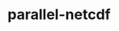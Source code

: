 ---
title: "parallel-netcdf"
layout: cache
categories: [package, develop-2025-02-02]
meta: {"versions": ["1.14.0"], "compilers": ["gcc@=11.1.0", "gcc@=11.4.0", "gcc@=12.4.0", "gcc@=7.3.1", "oneapi@=2024.1.0", "oneapi@=2024.2.1"], "oss": ["amzn2", "ubuntu20.04", "ubuntu22.04"], "platforms": ["linux"], "targets": ["aarch64", "neoverse_v1", "neoverse_v2", "x86_64_v3", "x86_64_v4"], "stacks": ["aws-isc", "aws-isc-aarch64", "aws-pcluster-neoverse_v1", "aws-pcluster-x86_64_v4", "data-vis-sdk", "e4s", "e4s-neoverse-v2", "e4s-oneapi", "root"], "num_specs": 12, "num_specs_by_stack": {"aws-isc-aarch64": 1, "root": 12, "aws-pcluster-neoverse_v1": 1, "aws-isc": 1, "aws-pcluster-x86_64_v4": 2, "data-vis-sdk": 1, "e4s-neoverse-v2": 1, "e4s": 3, "e4s-oneapi": 2}}
spec_details: [{"hash": "rf3fym2qbw2hyiy4iwbpnfllxp3tpugj", "compiler": "gcc@=7.3.1", "versions": ["1.14.0"], "os": "amzn2", "platform": "linux", "target": "aarch64", "variants": ["build_system=autotools", "~burstbuffer", "+cxx", "~examples", "+fortran", "+pic", "+shared"], "stacks": ["aws-isc-aarch64", "root"], "size": "-", "tarball": "https://binaries.spack.io/develop-2025-02-02/build_cache/linux-amzn2-aarch64/gcc-7.3.1/parallel-netcdf-1.14.0/linux-amzn2-aarch64-gcc-7.3.1-parallel-netcdf-1.14.0-rf3fym2qbw2hyiy4iwbpnfllxp3tpugj.spack"}, {"hash": "vfkfpocrfr5nitxffdvtsjdnofexxzgs", "compiler": "gcc@=12.4.0", "versions": ["1.14.0"], "os": "amzn2", "platform": "linux", "target": "neoverse_v1", "variants": ["build_system=autotools", "~burstbuffer", "+cxx", "~examples", "+fortran", "+pic", "+shared"], "stacks": ["aws-pcluster-neoverse_v1", "root"], "size": "-", "tarball": "https://binaries.spack.io/develop-2025-02-02/build_cache/linux-amzn2-neoverse_v1/gcc-12.4.0/parallel-netcdf-1.14.0/linux-amzn2-neoverse_v1-gcc-12.4.0-parallel-netcdf-1.14.0-vfkfpocrfr5nitxffdvtsjdnofexxzgs.spack"}, {"hash": "gmrzvf5fgdeerhenqbkqdkbvgdtjxiqd", "compiler": "gcc@=7.3.1", "versions": ["1.14.0"], "os": "amzn2", "platform": "linux", "target": "x86_64_v3", "variants": ["build_system=autotools", "~burstbuffer", "+cxx", "~examples", "+fortran", "+pic", "+shared"], "stacks": ["aws-isc", "root"], "size": "-", "tarball": "https://binaries.spack.io/develop-2025-02-02/build_cache/linux-amzn2-x86_64_v3/gcc-7.3.1/parallel-netcdf-1.14.0/linux-amzn2-x86_64_v3-gcc-7.3.1-parallel-netcdf-1.14.0-gmrzvf5fgdeerhenqbkqdkbvgdtjxiqd.spack"}, {"hash": "4whzgvxmtzitbdzcejzm4j467nvmud2b", "compiler": "oneapi@=2024.1.0", "versions": ["1.14.0"], "os": "amzn2", "platform": "linux", "target": "x86_64_v3", "variants": ["build_system=autotools", "~burstbuffer", "+cxx", "~examples", "+fortran", "+pic", "+shared"], "stacks": ["aws-pcluster-x86_64_v4", "root"], "size": "-", "tarball": "https://binaries.spack.io/develop-2025-02-02/build_cache/linux-amzn2-x86_64_v3/oneapi-2024.1.0/parallel-netcdf-1.14.0/linux-amzn2-x86_64_v3-oneapi-2024.1.0-parallel-netcdf-1.14.0-4whzgvxmtzitbdzcejzm4j467nvmud2b.spack"}, {"hash": "nfr6xizkmah4ssodstvedagnx4m4jsgf", "compiler": "oneapi@=2024.1.0", "versions": ["1.14.0"], "os": "amzn2", "platform": "linux", "target": "x86_64_v4", "variants": ["build_system=autotools", "~burstbuffer", "+cxx", "~examples", "+fortran", "+pic", "+shared"], "stacks": ["aws-pcluster-x86_64_v4", "root"], "size": "-", "tarball": "https://binaries.spack.io/develop-2025-02-02/build_cache/linux-amzn2-x86_64_v4/oneapi-2024.1.0/parallel-netcdf-1.14.0/linux-amzn2-x86_64_v4-oneapi-2024.1.0-parallel-netcdf-1.14.0-nfr6xizkmah4ssodstvedagnx4m4jsgf.spack"}, {"hash": "3yc27mqgcqjvbcq2cqz53stbyczg2lcw", "compiler": "gcc@=11.1.0", "versions": ["1.14.0"], "os": "ubuntu20.04", "platform": "linux", "target": "x86_64_v3", "variants": ["build_system=autotools", "~burstbuffer", "+cxx", "~examples", "+fortran", "+pic", "+shared"], "stacks": ["data-vis-sdk", "root"], "size": "-", "tarball": "https://binaries.spack.io/develop-2025-02-02/build_cache/linux-ubuntu20.04-x86_64_v3/gcc-11.1.0/parallel-netcdf-1.14.0/linux-ubuntu20.04-x86_64_v3-gcc-11.1.0-parallel-netcdf-1.14.0-3yc27mqgcqjvbcq2cqz53stbyczg2lcw.spack"}, {"hash": "jdf726xo6y6ll455jrn4eq7coyinngwv", "compiler": "gcc@=11.4.0", "versions": ["1.14.0"], "os": "ubuntu22.04", "platform": "linux", "target": "neoverse_v2", "variants": ["build_system=autotools", "~burstbuffer", "+cxx", "~examples", "+fortran", "+pic", "+shared"], "stacks": ["root", "e4s-neoverse-v2"], "size": "-", "tarball": "https://binaries.spack.io/develop-2025-02-02/build_cache/linux-ubuntu22.04-neoverse_v2/gcc-11.4.0/parallel-netcdf-1.14.0/linux-ubuntu22.04-neoverse_v2-gcc-11.4.0-parallel-netcdf-1.14.0-jdf726xo6y6ll455jrn4eq7coyinngwv.spack"}, {"hash": "wj3kjxlih6rvwaijgiq5rysxc2h56vau", "compiler": "gcc@=11.4.0", "versions": ["1.14.0"], "os": "ubuntu22.04", "platform": "linux", "target": "x86_64_v3", "variants": ["build_system=autotools", "~burstbuffer", "+cxx", "~examples", "+fortran", "+pic", "+shared"], "stacks": ["e4s", "root"], "size": "-", "tarball": "https://binaries.spack.io/develop-2025-02-02/build_cache/linux-ubuntu22.04-x86_64_v3/gcc-11.4.0/parallel-netcdf-1.14.0/linux-ubuntu22.04-x86_64_v3-gcc-11.4.0-parallel-netcdf-1.14.0-wj3kjxlih6rvwaijgiq5rysxc2h56vau.spack"}, {"hash": "xkxrynal33my2fhjwekozcuf547p5tos", "compiler": "gcc@=11.4.0", "versions": ["1.14.0"], "os": "ubuntu22.04", "platform": "linux", "target": "x86_64_v3", "variants": ["build_system=autotools", "~burstbuffer", "+cxx", "~examples", "+fortran", "+pic", "+shared"], "stacks": ["e4s", "root"], "size": "-", "tarball": "https://binaries.spack.io/develop-2025-02-02/build_cache/linux-ubuntu22.04-x86_64_v3/gcc-11.4.0/parallel-netcdf-1.14.0/linux-ubuntu22.04-x86_64_v3-gcc-11.4.0-parallel-netcdf-1.14.0-xkxrynal33my2fhjwekozcuf547p5tos.spack"}, {"hash": "c33e5qiufck6yzaziksvqqwue4i7ys5x", "compiler": "gcc@=11.4.0", "versions": ["1.14.0"], "os": "ubuntu22.04", "platform": "linux", "target": "x86_64_v3", "variants": ["build_system=autotools", "~burstbuffer", "+cxx", "~examples", "+fortran", "+pic", "+shared"], "stacks": ["e4s", "root"], "size": "-", "tarball": "https://binaries.spack.io/develop-2025-02-02/build_cache/linux-ubuntu22.04-x86_64_v3/gcc-11.4.0/parallel-netcdf-1.14.0/linux-ubuntu22.04-x86_64_v3-gcc-11.4.0-parallel-netcdf-1.14.0-c33e5qiufck6yzaziksvqqwue4i7ys5x.spack"}, {"hash": "eyp7fbmhz4ahysppyiu5hcwkx35b76pk", "compiler": "oneapi@=2024.2.1", "versions": ["1.14.0"], "os": "ubuntu22.04", "platform": "linux", "target": "x86_64_v3", "variants": ["build_system=autotools", "~burstbuffer", "+cxx", "~examples", "+fortran", "+pic", "+shared"], "stacks": ["e4s-oneapi", "root"], "size": "-", "tarball": "https://binaries.spack.io/develop-2025-02-02/build_cache/linux-ubuntu22.04-x86_64_v3/oneapi-2024.2.1/parallel-netcdf-1.14.0/linux-ubuntu22.04-x86_64_v3-oneapi-2024.2.1-parallel-netcdf-1.14.0-eyp7fbmhz4ahysppyiu5hcwkx35b76pk.spack"}, {"hash": "tdyvucpx6qjsi4lbny5qff7ksagtqsnc", "compiler": "oneapi@=2024.2.1", "versions": ["1.14.0"], "os": "ubuntu22.04", "platform": "linux", "target": "x86_64_v3", "variants": ["build_system=autotools", "~burstbuffer", "+cxx", "~examples", "+fortran", "+pic", "+shared"], "stacks": ["e4s-oneapi", "root"], "size": "-", "tarball": "https://binaries.spack.io/develop-2025-02-02/build_cache/linux-ubuntu22.04-x86_64_v3/oneapi-2024.2.1/parallel-netcdf-1.14.0/linux-ubuntu22.04-x86_64_v3-oneapi-2024.2.1-parallel-netcdf-1.14.0-tdyvucpx6qjsi4lbny5qff7ksagtqsnc.spack"}]
---